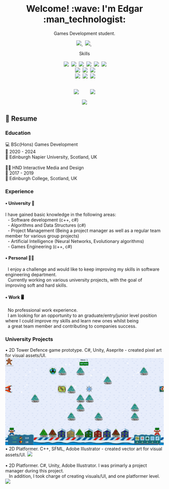 <!--HEADER-->
<h1 align="center"> Welcome! :wave: I'm Edgar :man_technologist:</h1>
<p align="center"> Games Development student.</p>
  
<!--SOCIAL MEDIA-->
<p align="center">
  <a href="https://www.linkedin.com/in/edgar-park-706545b7/">
    <img src="https://img.shields.io/badge/linkedin-%230077B5.svg?&style=for-the-badge&logo=linkedin&logoColor=white" />
  </a>&nbsp;
  <a href="https://edgarx33.itch.io/">
    <img src="https://img.shields.io/badge/Itch.io-FA5C5C?style=for-the-badge&logo=itchdotio&logoColor=white" />
  </a>&nbsp;</br>
</p>

<!--SKILLS-->
<p align='center'>
  Skills</br>
  <br>
  &nbsp;<img src="https://img.shields.io/badge/Visual_Studio-5C2D91?style=for-the-badge&logo=visual%20studio&logoColor=white"/>
  &nbsp;<img src="https://img.shields.io/badge/Visual%20Studio%20Code-0078d7.svg?style=for-the-badge&logo=visual-studio-code&logoColor=white"/>
  &nbsp;<img src="https://img.shields.io/badge/.NET-5C2D91?style=for-the-badge&logo=.net&logoColor=white"/>
  &nbsp;<img src="https://img.shields.io/badge/C%23-239120?style=for-the-badge&logo=c-sharp&logoColor=white"/>
  &nbsp;<img src="https://img.shields.io/badge/C%2B%2B-00599C?style=for-the-badge&logo=c%2B%2B&logoColor=white"/>
  &nbsp;<img src="https://img.shields.io/badge/Unity-100000?style=for-the-badge&logo=unity&logoColor=white"/>
  <br>
  &nbsp;<img src="https://img.shields.io/badge/Aseprite-FFFFFF?style=for-the-badge&logo=Aseprite&logoColor=#7D929E"/>
  &nbsp;<img src="https://img.shields.io/badge/adobe%20illustrator-%23FF9A00.svg?style=for-the-badge&logo=adobe%20illustrator&logoColor=white"/>
  &nbsp;<img src="https://img.shields.io/badge/Trello-%23026AA7.svg?style=for-the-badge&logo=Trello&logoColor=white"/>
  <br>
  &nbsp;<img src="https://img.shields.io/badge/git-%23F05033.svg?style=for-the-badge&logo=git&logoColor=white"/>
  &nbsp;<img src="https://img.shields.io/badge/github-%23121011.svg?style=for-the-badge&logo=github&logoColor=white"/>
  &nbsp;<img src="https://img.shields.io/badge/Windows-0078D6?style=for-the-badge&logo=windows&logoColor=white"/>
</p>    

<!--GITHUB STATS-->
<p align='center'>
</br>
  <a href="#"><img src="https://github-readme-stats.vercel.app/api?username=EdgarX202&show_icons=true&count_private=true&theme=gruvbox" width="400"></a>&nbsp;&nbsp;&nbsp;&nbsp;&nbsp;&nbsp;&nbsp;&nbsp;
  <a href="#"><img src="https://github-readme-stats.vercel.app/api/top-langs/?username=EdgarX202&theme=gruvbox" width="245"/></a>
</p>

<!--SUMMARY CARD-->
<p align='center'>
  <a href="#"><img src="https://github-profile-summary-cards.vercel.app/api/cards/profile-details?username=EdgarX202&theme=dark"/></a>
</p>

<h2>📃 Resume</h2>
<h3> Education </h3>
💻 BSc(Hons) Games Development</br>
📅 2020 - 2024</br>
📍 Edinburgh Napier University, Scotland, UK</br>
</br>
👨‍💻 HND Interactive Media and Design</br>
📅 2017 - 2019</br>
📍 Edinburgh College, Scotland, UK</br>

<h3> Experience </h3>
<h4> • University 🏫 </h4>
I have gained basic knowledge in the following areas:</br>
&nbsp;&nbsp;- Software development (c++, c#)</br>
&nbsp;&nbsp;- Algorithms and Data Structures (c#)</br>
&nbsp;&nbsp;- Project Management (Being a project manager as well as a regular team member for various group projects)</br>
&nbsp;&nbsp;- Artificial Intelligence (Neural Networks, Evolutionary algorithms)</br>
&nbsp;&nbsp;- Games Engineering (c++, c#)
  
<h4> • Personal 👨‍🎓 </h4>
&nbsp;&nbsp;I enjoy a challenge and would like to keep improving my skills in software engineering department.</br>
&nbsp;&nbsp;Currently working on various university projects, with the goal of improving soft and hard skills.</br>
  
<h4> • Work 🖥️ </h4>
&nbsp;&nbsp;No professional work experience.</br>
&nbsp;&nbsp;I am looking for an opportunity to an graduate/entry/junior level position where I could improve my skills and learn new ones whilst being</br>
&nbsp;&nbsp;a great team member and contributing to companies success.</br>

<h3>University Projects</h3>
• 2D Tower Defence game prototype. C#, Unity, Aseprite - created pixel art for visual assets/UI.
<img src='https://github.com/EdgarX202/2D-Tower-Defence/blob/master/demo.gif' width='600'>
<br>
• 2D Platformer. C++, SFML, Adobe Illustrator - created vector art for visual assets/UI. 
<img src='https://github.com/EdgarX202/MageMadnessGE/assets/79812399/59c202f2-7581-499b-b467-06ec2d2025b1' width='600'> </br>
<br>
• 2D Platformer. C#, Unity, Adobe Illustrator. I was primarly a project manager during this project.<br>
&nbsp;&nbsp; In addition, I took charge of creating visuals/UI, and one platformer level.
<img src='https://github.com/EdgarX202/AzollaGP/assets/79812399/39322e03-4489-47f2-99ba-b7f36e98b87a' width='525'> </br>

